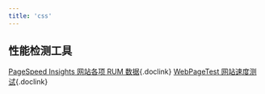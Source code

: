 ```yaml
---
title: 'css'
---
```


## 性能检测工具

[PageSpeed Insights 网站各项 RUM 数据](https://pagespeed.web.dev/?utm_source=psi&utm_medium=redirect){.doclink}
[WebPageTest 网站速度测试](https://www.webpagetest.org/){.doclink}
